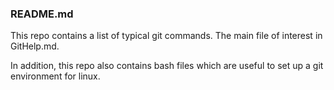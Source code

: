### README.md

This repo contains a list of typical git commands. The main file of interest in GitHelp.md.

In addition, this repo also contains bash files which are useful to set up a git environment for linux.


